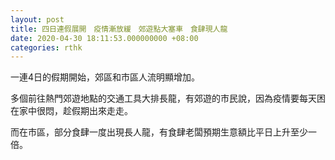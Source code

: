 ```yaml
---
layout: post
title: 四日連假展開　疫情漸放緩　郊遊點大塞車　食肆現人龍
date: 2020-04-30 18:11:53.000000000 +08:00
categories: rthk
---
```


一連4日的假期開始，郊區和市區人流明顯增加。

多個前往熱門郊遊地點的交通工具大排長龍，有郊遊的市民說，因為疫情要每天困在家中很悶，趁假期出來走走。

而在市區，部分食肆一度出現長人龍，有食肆老闆預期生意額比平日上升至少一倍。
